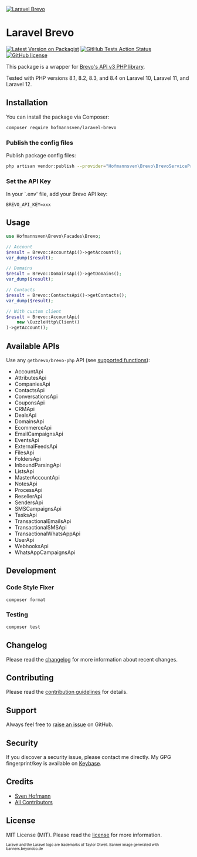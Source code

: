 [![Laravel Brevo](https://raw.githubusercontent.com/hofmannsven/laravel-brevo/main/art/banner.png)](https://hofmannsven.com/?ref=github)

# Laravel Brevo

[![Latest Version on Packagist](https://img.shields.io/packagist/v/hofmannsven/laravel-brevo.svg?labelColor=232e4a&color=55597b&style=for-the-badge)](https://packagist.org/packages/hofmannsven/laravel-brevo)
[![GitHub Tests Action Status](https://img.shields.io/github/actions/workflow/status/hofmannsven/laravel-brevo/run-tests.yml?branch=main&label=tests&labelColor=232e4a&color=55597b&style=for-the-badge)](https://github.com/hofmannsven/laravel-brevo/actions?query=workflow%3Arun-tests+branch%3Amain)
[![GitHub license](https://img.shields.io/github/license/hofmannsven/laravel-brevo.svg?labelColor=232e4a&color=55597b&style=for-the-badge)](https://raw.githubusercontent.com/hofmannsven/laravel-brevo/master/LICENSE.md)

This package is a wrapper for [Brevo's API v3 PHP library](https://github.com/getbrevo/brevo-php).

Tested with PHP versions 8.1, 8.2, 8.3, and 8.4 on Laravel 10, Laravel 11, and Laravel 12.

## Installation

You can install the package via Composer:

```bash
composer require hofmannsven/laravel-brevo
```

### Publish the config files

Publish package config files:

```bash
php artisan vendor:publish --provider="Hofmannsven\Brevo\BrevoServiceProvider"
```

### Set the API Key

In your `.env' file, add your Brevo API key:

```
BREVO_API_KEY=xxx
```

## Usage

```php
use Hofmannsven\Brevo\Facades\Brevo;

// Account
$result = Brevo::AccountApi()->getAccount();
var_dump($result);

// Domains
$result = Brevo::DomainsApi()->getDomains();
var_dump($result);

// Contacts
$result = Brevo::ContactsApi()->getContacts();
var_dump($result);

// With custom client
$result = Brevo::AccountApi(
    new \GuzzleHttp\Client()
)->getAccount();
```

## Available APIs

Use any `getbrevo/brevo-php` API (see [supported functions](https://developers.brevo.com/docs/available-functions-in-api-clients)):

- AccountApi
- AttributesApi
- CompaniesApi
- ContactsApi
- ConversationsApi
- CouponsApi
- CRMApi
- DealsApi
- DomainsApi
- EcommerceApi
- EmailCampaignsApi
- EventsApi
- ExternalFeedsApi
- FilesApi
- FoldersApi
- InboundParsingApi
- ListsApi
- MasterAccountApi
- NotesApi
- ProcessApi
- ResellerApi
- SendersApi
- SMSCampaignsApi
- TasksApi
- TransactionalEmailsApi
- TransactionalSMSApi
- TransactionalWhatsAppApi
- UserApi
- WebhooksApi
- WhatsAppCampaignsApi

## Development

### Code Style Fixer

```bash
composer format
```

### Testing

```bash
composer test
```

## Changelog

Please read the [changelog](https://github.com/hofmannsven/laravel-brevo/blob/master/CHANGELOG.md) for more information about recent changes.

## Contributing

Please read the [contribution guidelines](https://github.com/hofmannsven/laravel-brevo/blob/master/.github/CONTRIBUTING.md) for details.

## Support

Always feel free to [raise an issue](https://github.com/hofmannsven/laravel-brevo/issues) on GitHub.

## Security

If you discover a security issue, please contact me directly. 
My GPG fingerprint/key is available on [Keybase](https://keybase.io/hofmannsven).

## Credits

- [Sven Hofmann](https://github.com/hofmannsven)
- [All Contributors](https://github.com/hofmannsven/laravel-brevo/graphs/contributors)

## License

MIT License (MIT). Please read the [license](LICENSE.md) for more information.

<sup><sub>Laravel and the Laravel logo are trademarks of Taylor Otwell. Banner image generated with banners.beyondco.de</sub></sup>
